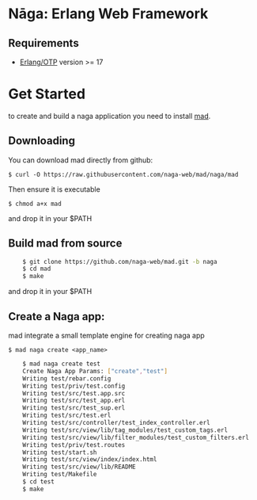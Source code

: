 Nāga: Erlang Web Framework
==========================

## Requirements

- [Erlang/OTP](http://www.erlang.org) version >= 17

# Get Started

  to create and build a naga application you need to install [mad](https://github.com/naga-web/mad.git).

## Downloading

You can download mad directly from github:

    $ curl -O https://raw.githubusercontent.com/naga-web/mad/naga/mad

Then ensure it is executable

    $ chmod a+x mad

and drop it in your $PATH


## Build mad from source

```bash
    $ git clone https://github.com/naga-web/mad.git -b naga
    $ cd mad
    $ make    
```

and drop it in your $PATH


## Create a Naga app:

  mad integrate a small template engine for creating naga app

    $ mad naga create <app_name>

```bash
    $ mad naga create test
    Create Naga App Params: ["create","test"]
    Writing test/rebar.config
    Writing test/priv/test.config
    Writing test/src/test.app.src
    Writing test/src/test_app.erl
    Writing test/src/test_sup.erl
    Writing test/src/test.erl
    Writing test/src/controller/test_index_controller.erl
    Writing test/src/view/lib/tag_modules/test_custom_tags.erl
    Writing test/src/view/lib/filter_modules/test_custom_filters.erl
    Writing test/priv/test.routes
    Writing test/start.sh
    Writing test/src/view/index/index.html
    Writing test/src/view/lib/README
    Writing test/Makefile
    $ cd test
    $ make
```  
